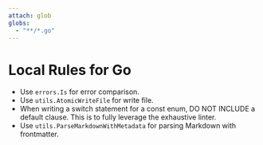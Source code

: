 ```yaml
---
attach: glob
globs:
  - "**/*.go"
---
```


# Local Rules for Go

- Use `errors.Is` for error comparison.
- Use `utils.AtomicWriteFile` for write file.
- When writing a switch statement for a const enum, DO NOT INCLUDE a default clause. This is to fully leverage the exhaustive linter.
- Use `utils.ParseMarkdownWithMetadata` for parsing Markdown with frontmatter.

